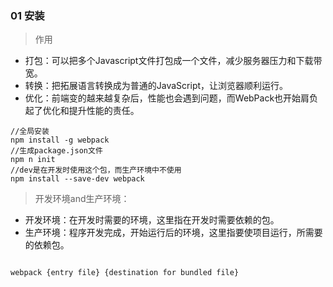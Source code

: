 ### 01 安装

> 作用

- 打包：可以把多个Javascript文件打包成一个文件，减少服务器压力和下载带宽。
- 转换：把拓展语言转换成为普通的JavaScript，让浏览器顺利运行。
- 优化：前端变的越来越复杂后，性能也会遇到问题，而WebPack也开始肩负起了优化和提升性能的责任。

```
//全局安装
npm install -g webpack
//生成package.json文件
npm n init
//dev是在开发时使用这个包，而生产环境中不使用
npm install --save-dev webpack
```

> 开发环境and生产环境：

- 开发环境：在开发时需要的环境，这里指在开发时需要依赖的包。
- 生产环境：程序开发完成，开始运行后的环境，这里指要使项目运行，所需要的依赖包。

```

webpack {entry file} {destination for bundled file}


```
